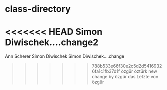 # class-directory
<<<<<<< HEAD
Simon Diwischek....change2
=======
Ann Scherer
Simon Diwischek
Simon Diwischek....change
>>>>>>> 788b533e66f30e2c5d2d54169326fa1c1fb37d1f
özgür öztürk
new change by özgür
das Letzte von özgür
